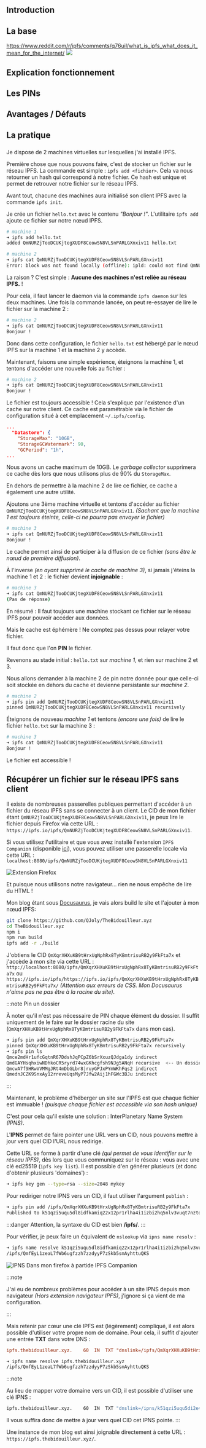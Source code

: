 
## Introduction


## La base

 https://www.reddit.com/r/ipfs/comments/q76uil/what_is_ipfs_what_does_it_mean_for_the_internet/
![](https://preview.redd.it/sqshr2wui6t71.jpg?width=701&format=pjpg&auto=webp&v=enabled&s=fa3e6e6d80bec5030ba1f3be9268e2a1ed8f8a28)

## Explication fonctionnement

## Les PINs

## Avantages / Défauts

## La pratique

### 


Je dispose de 2 machines virtuelles sur lesquelles j'ai installé IPFS.

Première chose que nous pouvons faire, c'est de stocker un fichier sur le réseau IPFS. La commande est simple : `ipfs add <fichier>`. Cela va nous retourner un hash qui correspond à notre fichier. Ce hash est unique et permet de retrouver notre fichier sur le réseau IPFS.

Avant tout, chacune des machines aura initialisé son client IPFS avec la commande `ipfs init`.

Je crée un fichier `hello.txt` avec le contenu *"Bonjour !"*. L'utilitaire `ipfs add` ajoute ce fichier sur notre nœud IPFS.

```bash
# machine 1
➜ ipfs add hello.txt 
added QmNURZjTooDCUKjtegXUDF8CeowSN8VLSnPARLGXnxiv11 hello.txt
```

```bash
# machine 2
➜ ipfs cat QmNURZjTooDCUKjtegXUDF8CeowSN8VLSnPARLGXnxiv11
Error: block was not found locally (offline): ipld: could not find QmNURZjTooDCUKjtegXUDF8CeowSN8VLSnPARLGXnxiv11
```

La raison ? C'est simple : **Aucune des machines n'est reliée au réseau IPFS.** ! 

Pour cela, il faut lancer le daemon via la commande `ipfs daemon` sur les deux machines.
Une fois la commande lancée, on peut re-essayer de lire le fichier sur la machine 2 : 

```bash
# machine 2
➜ ipfs cat QmNURZjTooDCUKjtegXUDF8CeowSN8VLSnPARLGXnxiv11
Bonjour ! 
```

Donc dans cette configuration, le fichier `hello.txt` est hébergé par le nœud IPFS sur la machine 1 et la machine 2 y accède.

Maintenant, faisons une simple expérience, éteignons la machine 1, et tentons d'accéder une nouvelle fois au fichier :

```bash
# machine 2
➜ ipfs cat QmNURZjTooDCUKjtegXUDF8CeowSN8VLSnPARLGXnxiv11
Bonjour ! 
```

Le fichier est toujours accessible ! Cela s'explique par l'existence d'un cache sur notre client. Ce cache est paramétrable via le fichier de configuration situé à cet emplacement `~/.ipfs/config`.

```json
...
  "Datastore": {
    "StorageMax": "10GB",
    "StorageGCWatermark": 90,
    "GCPeriod": "1h",
...
```

Nous avons un cache maximum de 10GB. Le *garbage collector* supprimera ce cache dès lors que nous utilisons plus de 90% du `StorageMax`.

En dehors de permettre à la machine 2 de lire ce fichier, ce cache a également une autre utilité.

Ajoutons une 3ème machine virtuelle et tentons d'accéder au fichier `QmNURZjTooDCUKjtegXUDF8CeowSN8VLSnPARLGXnxiv11`. *(Sachant que la machine 1 est toujours éteinte, celle-ci ne pourra pas envoyer le fichier)*

```bash
# machine 3
➜ ipfs cat QmNURZjTooDCUKjtegXUDF8CeowSN8VLSnPARLGXnxiv11
Bonjour ! 
```

Le cache permet ainsi de participer à la diffusion de ce fichier *(sans être le nœud de première diffusion)*.

À l'inverse *(en ayant supprimé le cache de machine 3)*, si jamais j'éteins la machine 1 et 2 : le fichier devient **injoignable** :

```bash
# machine 3
➜ ipfs cat QmNURZjTooDCUKjtegXUDF8CeowSN8VLSnPARLGXnxiv11
(Pas de réponse)
```

En résumé : Il faut toujours une machine stockant ce fichier sur le réseau IPFS pour pouvoir accéder aux données.

Mais le cache est éphémère ! Ne comptez pas dessus pour relayer votre fichier.

Il faut donc que l'on **PIN** le fichier.

Revenons au stade initial : `hello.txt` sur *machine 1*, et rien sur machine 2 et 3.

Nous allons demander à la machine 2 de pin notre donnée pour que celle-ci soit stockée en dehors du cache et devienne persistante sur *machine 2*.

```bash
# machine 2
➜ ipfs pin add QmNURZjTooDCUKjtegXUDF8CeowSN8VLSnPARLGXnxiv11
pinned QmNURZjTooDCUKjtegXUDF8CeowSN8VLSnPARLGXnxiv11 recursively
```

Éteignons de nouveau *machine 1* et tentons *(encore une fois)* de lire le fichier `hello.txt` sur la machine 3 :

```bash
# machine 3
➜ ipfs cat QmNURZjTooDCUKjtegXUDF8CeowSN8VLSnPARLGXnxiv11
Bonjour !
```

Le fichier est accessible !

## Récupérer un fichier sur le réseau IPFS sans client

Il existe de nombreuses passerelles publiques permettant d'accéder à un fichier du réseau IPFS sans se connecter à un client. Le CID de mon fichier étant `QmNURZjTooDCUKjtegXUDF8CeowSN8VLSnPARLGXnxiv11`, je peux lire le fichier depuis Firefox via cette URL : `https://ipfs.io/ipfs/QmNURZjTooDCUKjtegXUDF8CeowSN8VLSnPARLGXnxiv11`.

Si vous utilisez l'utilitaire et que vous avez installé l'extension `IPFS Companion` (disponible [ici](https://docs.ipfs.tech/install/ipfs-companion/)), vous pouvez utiliser une passerelle locale via cette URL : `localhost:8080/ipfs/QmNURZjTooDCUKjtegXUDF8CeowSN8VLSnPARLGXnxiv11`

![Extension Firefox](ipfs-compagnion.png)


Et puisque nous utilisons notre navigateur… rien ne nous empêche de lire du HTML !

Mon blog étant sous [Docusaurus](https://docusaurus.io/), je vais alors build le site et l'ajouter à mon nœud IPFS: 

```bash
git clone https://github.com/QJoly/TheBidouilleur.xyz
cd TheBidouilleur.xyz
npm i
npm run build
ipfs add -r ./build
```

J'obtiens le CID `QmXqrXHXuKB9tHrxUgNphRx8TyKBmtrisuRB2y9FkFta7x` et j'accède à mon site via cette URL : `http://localhost:8080/ipfs/QmXqrXHXuKB9tHrxUgNphRx8TyKBmtrisuRB2y9FkFta7x` ou `https://ipfs.io/ipfs/https://ipfs.io/ipfs/QmXqrXHXuKB9tHrxUgNphRx8TyKBmtrisuRB2y9FkFta7x/` *(Attention aux erreurs de CSS. Mon Docusaurus n'aime pas ne pas être à la racine du site)*.


:::note Pin un dossier

À noter qu'il n'est pas nécessaire de PIN chaque élément du dossier. Il suffit uniquement de le faire sur le dossier racine du site (`QmXqrXHXuKB9tHrxUgNphRx8TyKBmtrisuRB2y9FkFta7x` dans mon cas).
```bash
➜ ipfs pin add QmXqrXHXuKB9tHrxUgNphRx8TyKBmtrisuRB2y9FkFta7x
pinned QmXqrXHXuKB9tHrxUgNphRx8TyKBmtrisuRB2y9FkFta7x recursively
➜ ipfs pin ls
Qmce2mdHr1ufcGqtnR67DdshJqPCpZ6bSrXxuzQJdga1dy indirect
QmdGAYHsqhxiwNDhkoCR5ryrd74wxGKhcgfsh9NJg5ANqH recursive  <-- Un dossier
QmcwA7f9HRwVVMMgJRt4mDbGLbr8jruyGPJxPYmWKhFqs2 indirect
QmednJCZK9SnxAy12rreveUqsMyP7Jfw2Aij1hFGWc3BJu indirect
```

:::

Maintenant, le problème d'héberger un site sur l'IPFS est que chaque fichier est immuable ! *(puisque chaque fichier est accessible via son hash unique)*

C'est pour cela qu'il existe une solution : InterPlanetary Name System *(IPNS)*.

L'**IPNS** permet de faire pointer une URL vers un CID, nous pouvons mettre à jour vers quel CID l'URL nous redirige.

Cette URL se forme à partir d'une clé *(qui permet de vous identifier sur le réseau IPFS)*, dès lors que vous communiquez sur le réseau : vous avec une clé ed25519 (`ipfs key list`).
Il est possible d'en générer plusieurs (et donc d'obtenir plusieurs 'domaines') :     

```bash
➜ ipfs key gen --type=rsa --size=2048 mykey
```

Pour rediriger notre IPNS vers un CID, il faut utiliser l'argument `publish` :

```bash
➜ ipfs pin add /ipfs/QmXqrXHXuKB9tHrxUgNphRx8TyKBmtrisuRB2y9FkFta7x
Published to k51qzi5uqu5dl8idfkamiq22x12pr1rlha4i1izbi2hq5nlv3vuqt7nztq4krf: /ipfs/QmXqrXHXuKB9tHrxUgNphRx8TyKBmtrisuRB2y9FkFta7x
```

:::danger
Attention, la syntaxe du CID est bien **/ipfs/<CID>**.
:::

Pour vérifier, je peux faire un équivalent de `nslookup` via `ipns name resolv` :

```bash
➜ ipfs name resolve k51qzi5uqu5dl8idfkamiq22x12pr1rlha4i1izbi2hq5nlv3vuqt7nztq4krf
/ipfs/QmfEyL1zeaL7fWb6ugfzzh7zzdyyP7zSkb5smAyhttuQKS
```

![IPNS Dans mon firefox à partide IPFS Companion](./ipns.png)

:::note

J'ai eu de nombreux problèmes pour accéder à un site IPNS depuis mon navigateur *(Hors extension navigateur IPFS)*, j'ignore si ça vient de ma configuration.

:::

Mais retenir par cœur une clé IPFS est (légèrement) compliqué, il est alors possible d'utiliser votre propre nom de domaine. Pour cela, il suffit d'ajouter une entrée **TXT** dans votre DNS :

```conf
ipfs.thebidouilleur.xyz.	60	IN	TXT	"dnslink=/ipfs/QmXqrXHXuKB9tHrxUgNphRx8TyKBmtrisuRB2y9FkFta7x"
```

```bash
➜ ipfs name resolve ipfs.thebidouilleur.xyz
/ipfs/QmfEyL1zeaL7fWb6ugfzzh7zzdyyP7zSkb5smAyhttuQKS
```

:::note

Au lieu de mapper votre domaine vers un CID, il est possible d'utiliser une clé IPNS :

```bash
ipfs.thebidouilleur.xyz.	60	IN	TXT	"dnslink=/ipns/k51qzi5uqu5di2e4jfi570at4g7qnoqx1vwsd2wc0pit1bxgxn22xwsaj5ppfr"
```

Il vous suffira donc de mettre à jour vers quel CID cet IPNS pointe.
:::

Une instance de mon blog est ainsi joignable directement à cette URL : `https://ipfs.thebidouilleur.xyz/`.

